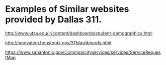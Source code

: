 # Examples of Similar websites provided by Dallas 311.

http://www.utsa.edu/ir/content/dashboards/student-demographics.html

http://innovation.houstontx.gov/311dashboards.html

https://www.sanantonio.gov/Commpa/cityservices/services/ServiceRequestMap 
